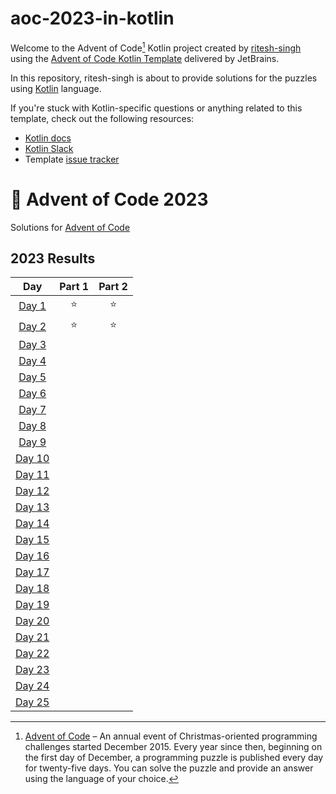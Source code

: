 # aoc-2023-in-kotlin

Welcome to the Advent of Code[^aoc] Kotlin project created by [ritesh-singh][github] using the [Advent of Code Kotlin Template][template] delivered by JetBrains.

In this repository, ritesh-singh is about to provide solutions for the puzzles using [Kotlin][kotlin] language.

If you're stuck with Kotlin-specific questions or anything related to this template, check out the following resources:

- [Kotlin docs][docs]
- [Kotlin Slack][slack]
- Template [issue tracker][issues]


[^aoc]:
    [Advent of Code][aoc] – An annual event of Christmas-oriented programming challenges started December 2015.
    Every year since then, beginning on the first day of December, a programming puzzle is published every day for twenty-five days.
    You can solve the puzzle and provide an answer using the language of your choice.

[aoc]: https://adventofcode.com
[docs]: https://kotlinlang.org/docs/home.html
[github]: https://github.com/ritesh-singh
[issues]: https://github.com/kotlin-hands-on/advent-of-code-kotlin-template/issues
[kotlin]: https://kotlinlang.org
[slack]: https://surveys.jetbrains.com/s3/kotlin-slack-sign-up
[template]: https://github.com/kotlin-hands-on/advent-of-code-kotlin-template

# 🎄 Advent of Code 2023

Solutions for [Advent of Code](https://adventofcode.com/)

<!--- advent_readme_stars table --->
## 2023 Results

|                      Day                       | Part 1 | Part 2 |
|:----------------------------------------------:|:-----:|:------:|
|  [Day 1](https://adventofcode.com/2023/day/1)  | ⭐ | ⭐ |
|  [Day 2](https://adventofcode.com/2023/day/2)  | ⭐ | ⭐ |
|  [Day 3](https://adventofcode.com/2023/day/3)  |       |        |
|  [Day 4](https://adventofcode.com/2023/day/4)  |       |        |
|  [Day 5](https://adventofcode.com/2023/day/5)  |       |        |
|  [Day 6](https://adventofcode.com/2023/day/6)  |       |        |
|  [Day 7](https://adventofcode.com/2023/day/7)  |       |        |
|  [Day 8](https://adventofcode.com/2023/day/8)  |       |        |
|  [Day 9](https://adventofcode.com/2023/day/9)  |       |        |
| [Day 10](https://adventofcode.com/2023/day/10) |       |        |
| [Day 11](https://adventofcode.com/2023/day/11) |       |        |
| [Day 12](https://adventofcode.com/2023/day/12) |       |        |
| [Day 13](https://adventofcode.com/2023/day/13) |       |        |
| [Day 14](https://adventofcode.com/2023/day/14) |       |        |
| [Day 15](https://adventofcode.com/2023/day/15) |       |        |
| [Day 16](https://adventofcode.com/2023/day/16) |       |        |
| [Day 17](https://adventofcode.com/2023/day/17) |       |        |
| [Day 18](https://adventofcode.com/2023/day/18) |       |        |
| [Day 19](https://adventofcode.com/2023/day/19) |       |        |
| [Day 20](https://adventofcode.com/2023/day/20) |       |        |
| [Day 21](https://adventofcode.com/2023/day/21) |       |        |
| [Day 22](https://adventofcode.com/2023/day/22) |       |        |
| [Day 23](https://adventofcode.com/2023/day/23) |       |        |
| [Day 24](https://adventofcode.com/2023/day/24) |       |        |
| [Day 25](https://adventofcode.com/2023/day/25) |       |        |
<!--- advent_readme_stars table --->

